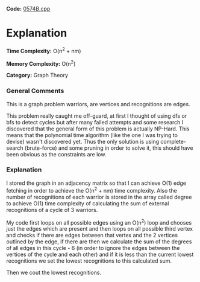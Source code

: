 **Code:** [0574B.cpp](./0574B.cpp)

# Explanation

**Time Complexity:** O(n<sup>2</sup> + nm)

**Memory Complexity:** O(n<sup>2</sup>) 

**Category:** Graph Theory

### General Comments

This is a graph problem warriors, are vertices and recognitions are edges.

This problem really caught me off-guard, at first I thought of using dfs or bfs to detect cycles but after many failed attempts and some research I discovered that the general form of this problem is actually NP-Hard. This means that the polynomial time algorithm (like the one I was trying to devise) wasn't discovered yet. Thus the only solution is using complete-search (brute-force) and some pruning in order to solve it, this should have been obvious as the constraints are low.

### Explanation

I stored the graph in an adjacency matrix so that I can achieve O(1) edge fetching in order to achieve the O(n<sup>2</sup> + nm) time complexity. Also the number of recognitions of each warrior is stored in the array called degree to achieve O(1) time complexity of calculating the sum of external recognitions of a cycle of 3 warriors.

My code first loops on all possible edges using an O(n<sup>2</sup>) loop and chooses just the edges which are present and then loops on all possible third vertex and checks if there are edges between that vertex and the 2 vertices outlined by the edge, if there are then we calculate the sum of the degrees of all edges in this cycle - 6 (in order to ignore the edges between the vertices of the cycle and each other) and if it is less than the current lowest recognitions we set the lowest recognitions to this calculated sum.

Then we cout the lowest recognitions.
